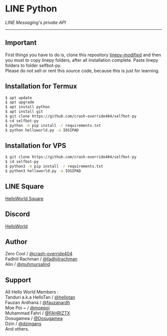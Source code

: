 # LINE Python

*LINE Messaging's private API*

----

## Important
First things you have to do is, clone this repository [linepy-modified](https://github.com/crash-override404/linepy-modified)
and then you must to copy linepy folders, after all installation complete. Paste linepy folders to folder selfbot-py.  
Please do not sell or rent this source code, because this is just for learning.

## Installation for Termux

```sh
$ apt update
$ apt upgrade
$ apt install python
$ apt install git
$ git clone https://github.com/crash-override404/selfbot-py
$ cd selfbot-py
$ python -m pip install -r requirements.txt
$ python helloworld.py -a IOSIPAD
```

## Installation for VPS

```sh
$ git clone https://github.com/crash-override404/selfbot-py
$ cd selfbot-py
$ python3 -m pip install -r requirements.txt
$ python3 helloworld.py -a IOSIPAD
```

## LINE Square
[HelloWorld Square](https://line.me/ti/g2/JGUODBE4RE)

## Discord
[HelloWorld](https://discord.gg/5jqbutB)

## Author
Zero Cool / [@crash-override404](https://github.com/crash-override404)  
Fadhiil Rachman / [@fadhiilrachman](https://www.instagram.com/fadhiilrachman)  
Alin / [@muhmursalind](https://github.com/muhmursalind)

## Support
All Hello World Members :  
Tanduri a.k.a HelloTan / [@hellotan](https://github.com/hellotan)  
Fauzan Ardhana / [@fauzanardh](https://github.com/fauzanardh)  
Moe Poi ~ / [@moepoi](https://github.com/moepoi)  
Muhammad Fahri / [@FAHRIZTX](https://github.com/FAHRIZTX)  
Dosugamea / [@Dosugamea](https://github.com/Dosugamea)  
Dzin / [@dzingans](https://github.com/dzingans)  
And others.
